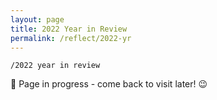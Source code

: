 ```yaml
---
layout: page
title: 2022 Year in Review
permalink: /reflect/2022-yr
---
```


`/2022 year in review`

🚧 Page in progress - come back to visit later! 😉 

<style>
  .wrapper {
    max-width: 58em;
  }
</style>
